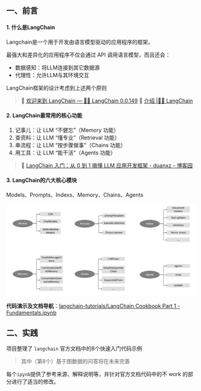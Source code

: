 
## 一、前言

#### 1. 什么是LangChain

Langchain是一个用于开发由语言模型驱动的应用程序的框架。

最强大和差异化的应用程序不仅会通过 API 调用语言模型，而且还会：
 - 数据感知：将LLM连接到其它数据源
 - 代理性：允许LLM与其环境交互

LangChain框架的设计考虑到上述两个原则
> 🔗 [欢迎来到 LangChain — 🦜🔗 LangChain 0.0.149](https://lagnchain.readthedocs.io/en/stable/index.html)
> 🔗 [介绍 |🦜️🔗 LangChain](https://python.langchain.com/docs/introduction/)

#### 2. LangChain最常用的核心功能
1) 记事儿：让 LLM “不健忘”（Memory 功能）
2)  查资料：让 LLM “懂专业”（Retrieval 功能）
3) 串流程：让 LLM “按步骤做事”（Chains 功能）
4) 用工具：让 LLM “能干活”（Agents 功能）

> 🔗 [LangChain 入门：从 0 到 1 搞懂 LLM 应用开发框架​ - duanxz - 博客园](https://www.cnblogs.com/duanxz/p/19100356)


#### 3. LangChain的六大核心模块

Models、Prompts、Indexs、Memory、Chains、Agents

![key components of langchain](./tutorial/img/components_of_langchain.png)

**代码演示及文档导航**：[langchain-tutorials/LangChain Cookbook Part 1 - Fundamentals.ipynb](https://github.com/gkamradt/langchain-tutorials/blob/main/LangChain%20Cookbook%20Part%201%20-%20Fundamentals.ipynb)

## 二、实践

项目整理了 `langchain` 官方文档中的8个快速入门代码示例
> 其中（第8个）基于图数据的问答将在未来完善

每个`ipynb`提供了参考来源、解释说明等，并针对官方文档代码中的不 work 的部分进行了适当的修改。
